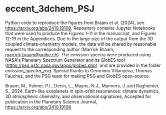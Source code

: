 # eccent_3dchem_PSJ
Python code to reproduce the figures from Braam et al. (2024), see https://arxiv.org/abs/2410.19108.
Repository contains Jupyter Notebooks that were used to produce the Figures 1-11 in the manuscript, and Figures 12-19 in the Appendices. Due to the large size of the output from the 3D coupled climate-chemistry models, the data will be shared by reasonable request to the corresponding author (Marrick Braam, marrick.braam@unibe.ch). The emission spectra were produced using NASA's Planetary Spectrum Generator and its GlobES tool (https://psg.gsfc.nasa.gov/apps/globes.php), and are provided in the folder _emission_spectra_psg_. Special thanks to Geronimo Villanueva, Thomas Fauchez, and the PSG team for making PSG and GlobES open-source.

Braam, M., Palmer, P.I., Decin, L., Mayne, N.J., Manners, J. and Rugheimer, S., 2024. Earth-like exoplanets in spin-orbit resonances: climate dynamics, 3D atmospheric chemistry, and observational signatures, Accepted for publication in the Planetary Science Journal, https://arxiv.org/abs/2410.19108
